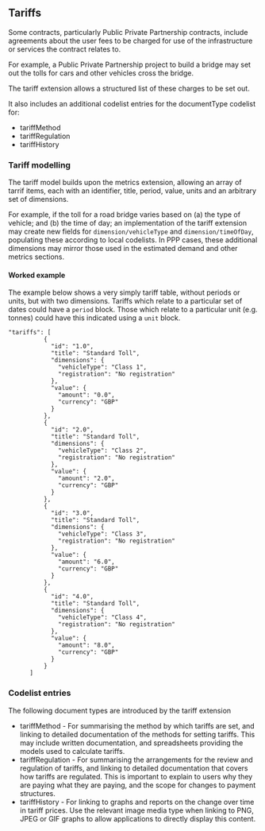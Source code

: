 ## Tariffs 

Some contracts, particularly Public Private Partnership contracts, include agreements about the user fees to be charged for use of the infrastructure or services the contract relates to.

For example, a Public Private Partnership project to build a bridge may set out the tolls for cars and other vehicles cross the bridge.

The tariff extension allows a structured list of these charges to be set out.

It also includes an additional codelist entries for the documentType codelist for:

* tariffMethod
* tariffRegulation
* tariffHistory

### Tariff modelling

The tariff model builds upon the metrics extension, allowing an array of tarrif items, each with an identifier, title, period, value, units and an arbitrary set of dimensions. 

For example, if the toll for a road bridge varies based on (a) the type of vehicle; and (b) the time of day; an implementation of the tariff extension may create new fields for ```dimension/vehicleType``` and ```dimension/timeOfDay```, populating these according to local codelists. In PPP cases, these additional dimensions may mirror those used in the estimated demand and other metrics sections.

#### Worked example

The example below shows a very simply tariff table, without periods or units, but with two dimensions. Tariffs which relate to a particular set of dates could have a ```period``` block. Those which relate to a particular unit (e.g. tonnes) could have this indicated using a ```unit``` block. 

```
"tariffs": [
          {
            "id": "1.0",
            "title": "Standard Toll",
            "dimensions": {
              "vehicleType": "Class 1",
              "registration": "No registration"
            },
            "value": {
              "amount": "0.0",
              "currency": "GBP"
            }
          },
          {
            "id": "2.0",
            "title": "Standard Toll",
            "dimensions": {
              "vehicleType": "Class 2",
              "registration": "No registration"
            },
            "value": {
              "amount": "2.0",
              "currency": "GBP"
            }
          },
          {
            "id": "3.0",
            "title": "Standard Toll",
            "dimensions": {
              "vehicleType": "Class 3",
              "registration": "No registration"
            },
            "value": {
              "amount": "6.0",
              "currency": "GBP"
            }
          },
          {
            "id": "4.0",
            "title": "Standard Toll",
            "dimensions": {
              "vehicleType": "Class 4",
              "registration": "No registration"
            },
            "value": {
              "amount": "8.0",
              "currency": "GBP"
            }
          }
      ]
```


### Codelist entries

The following document types are introduced by the tariff extension

* tariffMethod - For summarising the method by which tariffs are set, and linking to detailed documentation of the methods for setting tariffs. This may include written documentation, and spreadsheets providing the models used to calculate tariffs. 
* tariffRegulation - For summarising the arrangements for the review and regulation of tariffs, and linking to detailed documentation that covers how tariffs are regulated. This is important to explain to users why they are paying what they are paying, and the scope for changes to payment structures.
* tariffHistory - For linking to graphs and reports on the change over time in tariff prices. Use the relevant image media type when linking to PNG, JPEG or GIF graphs to allow applications to directly display this content. 
